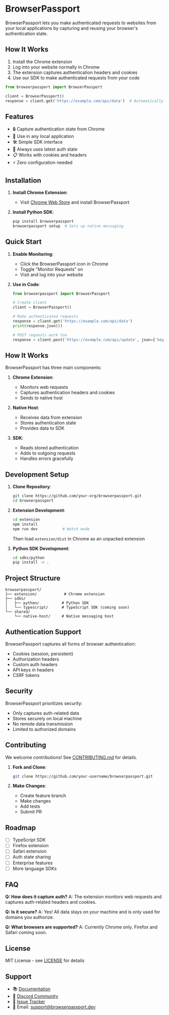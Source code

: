 # BrowserPassport

BrowserPassport lets you make authenticated requests to websites from your local applications by capturing and reusing your browser's authentication state.

## How It Works

1. Install the Chrome extension
2. Log into your website normally in Chrome
3. The extension captures authentication headers and cookies
4. Use our SDK to make authenticated requests from your code

```python
from browserpassport import BrowserPassport

client = BrowserPassport()
response = client.get('https://example.com/api/data')  # Automatically includes auth!
```

## Features

- 🔒 Capture authentication state from Chrome
- 🚀 Use in any local application
- 🛠️ Simple SDK interface
- 🔄 Always uses latest auth state
- 📋 Works with cookies and headers
- ⚡ Zero configuration needed

## Installation

1. **Install Chrome Extension**:

   - Visit [Chrome Web Store](#) and install BrowserPassport

2. **Install Python SDK**:
   ```bash
   pip install browserpassport
   browserpassport setup  # Sets up native messaging
   ```

## Quick Start

1. **Enable Monitoring**:

   - Click the BrowserPassport icon in Chrome
   - Toggle "Monitor Requests" on
   - Visit and log into your website

2. **Use in Code**:

   ```python
   from browserpassport import BrowserPassport

   # Create client
   client = BrowserPassport()

   # Make authenticated requests
   response = client.get('https://example.com/api/data')
   print(response.json())

   # POST requests work too
   response = client.post('https://example.com/api/update', json={'key': 'value'})
   ```

## How It Works

BrowserPassport has three main components:

1. **Chrome Extension**:

   - Monitors web requests
   - Captures authentication headers and cookies
   - Sends to native host

2. **Native Host**:

   - Receives data from extension
   - Stores authentication state
   - Provides data to SDK

3. **SDK**:
   - Reads stored authentication
   - Adds to outgoing requests
   - Handles errors gracefully

## Development Setup

1. **Clone Repository**:

   ```bash
   git clone https://github.com/your-org/browserpassport.git
   cd browserpassport
   ```

2. **Extension Development**:

   ```bash
   cd extension
   npm install
   npm run dev           # Watch mode
   ```

   Then load `extension/dist` in Chrome as an unpacked extension

3. **Python SDK Development**:
   ```bash
   cd sdks/python
   pip install -e .
   ```

## Project Structure

```
browserpassport/
├── extension/            # Chrome extension
├── sdks/
│   ├── python/          # Python SDK
│   └── typescript/      # TypeScript SDK (coming soon)
└── shared/
    └── native-host/     # Native messaging host
```

## Authentication Support

BrowserPassport captures all forms of browser authentication:

- Cookies (session, persistent)
- Authorization headers
- Custom auth headers
- API keys in headers
- CSRF tokens

## Security

BrowserPassport prioritizes security:

- Only captures auth-related data
- Stores securely on local machine
- No remote data transmission
- Limited to authorized domains

## Contributing

We welcome contributions! See [CONTRIBUTING.md](CONTRIBUTING.md) for details.

1. **Fork and Clone**:

   ```bash
   git clone https://github.com/your-username/browserpassport.git
   ```

2. **Make Changes**:
   - Create feature branch
   - Make changes
   - Add tests
   - Submit PR

## Roadmap

- [ ] TypeScript SDK
- [ ] Firefox extension
- [ ] Safari extension
- [ ] Auth state sharing
- [ ] Enterprise features
- [ ] More language SDKs

## FAQ

**Q: How does it capture auth?**
A: The extension monitors web requests and captures auth-related headers and cookies.

**Q: Is it secure?**
A: Yes! All data stays on your machine and is only used for domains you authorize.

**Q: What browsers are supported?**
A: Currently Chrome only. Firefox and Safari coming soon.

## License

MIT License - see [LICENSE](LICENSE) for details

## Support

- 📚 [Documentation](https://docs.browserpassport.dev)
- 💬 [Discord Community](https://discord.gg/browserpassport)
- 🐛 [Issue Tracker](https://github.com/your-org/browserpassport/issues)
- 📧 Email: support@browserpassport.dev
